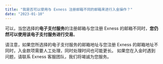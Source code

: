 ```yaml
---
title: "我是否可以使用与 Exness 注册邮箱不同的邮箱来进行入金操作？"
date: "2023-01-10"
---
```


可以，当您选择的**电子支付服务**的注册邮箱与您注册 Exness 的邮箱不同时，**您仍然可以使用该电子支付服务进行交易**。

请注意，如果您所选择的电子支付服务的邮箱地址与您注册 Exness 的邮箱地址不同时，入金款项需要人工处理，同时处理时间也可能更长。 如果您在入金时遇到问题，请联系 Exness 客服团队，我们将竭诚为您服务。
